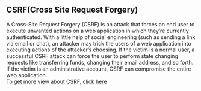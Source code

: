 ## CSRF(Cross Site Request Forgery)
   A Cross-Site Request Forgery (CSRF) is an attack that forces an end user to execute unwanted actions on a web application in which they’re currently authenticated. With a little help of social engineering (such as sending a link via email or chat), an attacker may trick the users of a web application into executing actions of the attacker’s choosing. If the victim is a normal user, a successful CSRF attack can force the user to perform state changing requests like transferring funds, changing their email address, and so forth. If the victim is an administrative account, CSRF can compromise the entire web application.   
<a href="https://learn.snyk.io/lessons/csrf-attack/javascript/#:~:text=What%20is%20CSRF%3F,pizza%20to%20an%20attacker%27s%20address!">To get more view about CSRF, click here</a>

